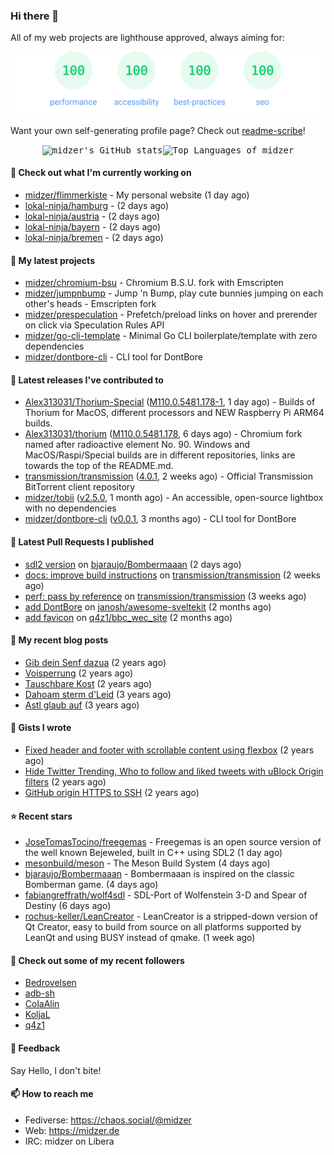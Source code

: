 ### Hi there 👋

All of my web projects are lighthouse approved, always aiming for:

<p align="center">
  <kbd><img src="https://github.com/midzer/midzer/blob/master/lighthouse.svg" alt="Lighthouse score 100s"></kbd>
</p>

Want your own self-generating profile page? Check out [readme-scribe](https://github.com/muesli/readme-scribe)!

<p align="center">
  <kbd><img src="https://github-readme-stats.vercel.app/api?username=midzer&show_icons=true&hide_title=true&hide_border=true&theme=tokyonight" alt="midzer's GitHub stats"><img height="165" src="https://github-readme-stats.vercel.app/api/top-langs/?username=midzer&layout=compact&langs_count=8&hide_border=true&theme=tokyonight" alt="Top Languages of midzer"></kbd>
</p>

#### 👷 Check out what I'm currently working on

- [midzer/flimmerkiste](https://github.com/midzer/flimmerkiste) - My personal website (1 day ago)
- [lokal-ninja/hamburg](https://github.com/lokal-ninja/hamburg) -  (2 days ago)
- [lokal-ninja/austria](https://github.com/lokal-ninja/austria) -  (2 days ago)
- [lokal-ninja/bayern](https://github.com/lokal-ninja/bayern) -  (2 days ago)
- [lokal-ninja/bremen](https://github.com/lokal-ninja/bremen) -  (2 days ago)

#### 🌱 My latest projects

- [midzer/chromium-bsu](https://github.com/midzer/chromium-bsu) - Chromium B.S.U. fork with Emscripten
- [midzer/jumpnbump](https://github.com/midzer/jumpnbump) - Jump &#39;n Bump, play cute bunnies jumping on each other&#39;s heads - Emscripten fork
- [midzer/prespeculation](https://github.com/midzer/prespeculation) - Prefetch/preload links on hover and prerender on click via Speculation Rules API
- [midzer/go-cli-template](https://github.com/midzer/go-cli-template) - Minimal Go CLI boilerplate/template with zero dependencies
- [midzer/dontbore-cli](https://github.com/midzer/dontbore-cli) - CLI tool for DontBore

#### 🔭 Latest releases I've contributed to

- [Alex313031/Thorium-Special](https://github.com/Alex313031/Thorium-Special) ([M110.0.5481.178-1](https://github.com/Alex313031/Thorium-Special/releases/tag/M110.0.5481.178-1), 1 day ago) - Builds of Thorium for MacOS, different processors and NEW Raspberry Pi ARM64 builds.
- [Alex313031/thorium](https://github.com/Alex313031/thorium) ([M110.0.5481.178](https://github.com/Alex313031/thorium/releases/tag/M110.0.5481.178), 6 days ago) - Chromium fork named after radioactive element No. 90. Windows and MacOS/Raspi/Special builds are in different repositories, links are towards the top of the README.md.
- [transmission/transmission](https://github.com/transmission/transmission) ([4.0.1](https://github.com/transmission/transmission/releases/tag/4.0.1), 2 weeks ago) - Official Transmission BitTorrent client repository
- [midzer/tobii](https://github.com/midzer/tobii) ([v2.5.0](https://github.com/midzer/tobii/releases/tag/v2.5.0), 1 month ago) - An accessible, open-source lightbox with no dependencies
- [midzer/dontbore-cli](https://github.com/midzer/dontbore-cli) ([v0.0.1](https://github.com/midzer/dontbore-cli/releases/tag/v0.0.1), 3 months ago) - CLI tool for DontBore

#### 🔨 Latest Pull Requests I published

- [sdl2 version](https://github.com/bjaraujo/Bombermaaan/pull/54) on [bjaraujo/Bombermaaan](https://github.com/bjaraujo/Bombermaaan) (2 days ago)
- [docs: improve build instructions](https://github.com/transmission/transmission/pull/4980) on [transmission/transmission](https://github.com/transmission/transmission) (2 weeks ago)
- [perf: pass by reference](https://github.com/transmission/transmission/pull/4876) on [transmission/transmission](https://github.com/transmission/transmission) (3 weeks ago)
- [add DontBore](https://github.com/janosh/awesome-sveltekit/pull/88) on [janosh/awesome-sveltekit](https://github.com/janosh/awesome-sveltekit) (2 months ago)
- [add favicon](https://github.com/q4z1/bbc_wec_site/pull/51) on [q4z1/bbc_wec_site](https://github.com/q4z1/bbc_wec_site) (2 months ago)

#### 📜 My recent blog posts

- [Gib dein Senf dazua](https://ampergai.de/2021/02/001/) (2 years ago)
- [Voisperrung](https://ampergai.de/2020/08/001/) (2 years ago)
- [Tauschbare Kost](https://ampergai.de/2020/04/001/) (2 years ago)
- [Dahoam sterm d&#39;Leid](https://ampergai.de/2020/03/001/) (3 years ago)
- [Astl glaub auf](https://ampergai.de/2020/02/001/) (3 years ago)

#### 📓 Gists I wrote

- [Fixed header and footer with scrollable content using flexbox](https://gist.github.com/3893ce8c0bec6f805ec1a7bb3269775d) (2 years ago)
- [Hide Twitter Trending, Who to follow and liked tweets with uBlock Origin filters](https://gist.github.com/1afc39bdf5adbfe0020d1c2212b76b87) (2 years ago)
- [GitHub origin HTTPS to SSH](https://gist.github.com/3ceba8ad7d956e02d9e920b121d8d059) (2 years ago)

#### ⭐ Recent stars

- [JoseTomasTocino/freegemas](https://github.com/JoseTomasTocino/freegemas) - Freegemas is an open source version of the well known Bejeweled, built in C&#43;&#43; using SDL2 (1 day ago)
- [mesonbuild/meson](https://github.com/mesonbuild/meson) - The Meson Build System (4 days ago)
- [bjaraujo/Bombermaaan](https://github.com/bjaraujo/Bombermaaan) - Bombermaaan is inspired on the classic Bomberman game. (4 days ago)
- [fabiangreffrath/wolf4sdl](https://github.com/fabiangreffrath/wolf4sdl) - SDL-Port of Wolfenstein 3-D and Spear of Destiny (6 days ago)
- [rochus-keller/LeanCreator](https://github.com/rochus-keller/LeanCreator) - LeanCreator is a stripped-down version of Qt Creator, easy to build from source on all platforms supported by LeanQt and using BUSY instead of qmake. (1 week ago)

#### 👯 Check out some of my recent followers

- [Bedrovelsen](https://github.com/Bedrovelsen)
- [adb-sh](https://github.com/adb-sh)
- [ColaAlin](https://github.com/ColaAlin)
- [KoljaL](https://github.com/KoljaL)
- [q4z1](https://github.com/q4z1)

#### 💬 Feedback

Say Hello, I don't bite!

#### 📫 How to reach me

- Fediverse: https://chaos.social/@midzer
- Web: https://midzer.de
- IRC: midzer on Libera
